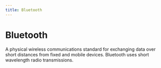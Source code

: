 ```yaml
---
title: Bluetooth
---
```

# Bluetooth

A physical wireless communications standard for exchanging data over short distances from fixed and mobile devices. Bluetooth uses short wavelength radio transmissions.